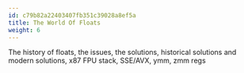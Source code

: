 ```yaml
---
id: c79b82a22403407fb351c39028a8ef5a
title: The World Of Floats
weight: 6
---
```


The history of floats, the issues, the solutions, historical solutions and modern solutions, x87 FPU stack, SSE/AVX, ymm, zmm regs&#x20;